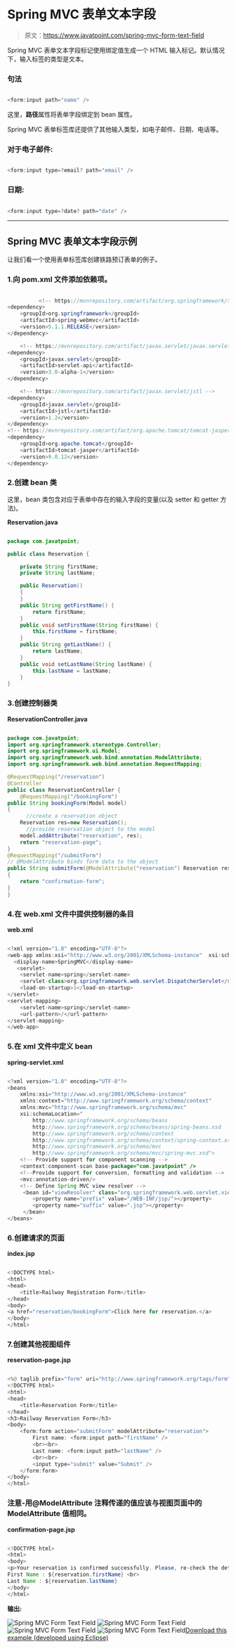 # Spring MVC 表单文本字段

> 原文：<https://www.javatpoint.com/spring-mvc-form-text-field>

Spring MVC 表单文本字段标记使用绑定值生成一个 HTML 输入标记。默认情况下，输入标签的类型是文本。

### 句法

```java

<form:input path="name" />

```

这里，**路径**属性将表单字段绑定到 bean 属性。

Spring MVC 表单标签库还提供了其他输入类型，如电子邮件、日期、电话等。

### 对于电子邮件:

```java

<form:input type=?email? path="email" />

```

### 日期:

```java

<form:input type=?date? path="date" />

```

* * *

## Spring MVC 表单文本字段示例

让我们看一个使用表单标签库创建铁路预订表单的例子。

### 1.向 pom.xml 文件添加依赖项。

```java

          <!-- https://mvnrepository.com/artifact/org.springframework/spring-webmvc -->
<dependency>
    <groupId>org.springframework</groupId>
    <artifactId>spring-webmvc</artifactId>
    <version>5.1.1.RELEASE</version>
</dependency>

    <!-- https://mvnrepository.com/artifact/javax.servlet/javax.servlet-api -->
<dependency>  
    <groupId>javax.servlet</groupId>  
    <artifactId>servlet-api</artifactId>  
    <version>3.0-alpha-1</version>  
</dependency>

    <!-- https://mvnrepository.com/artifact/javax.servlet/jstl -->
<dependency>
    <groupId>javax.servlet</groupId>
    <artifactId>jstl</artifactId>
    <version>1.2</version>
</dependency>
<!-- https://mvnrepository.com/artifact/org.apache.tomcat/tomcat-jasper -->
<dependency>
    <groupId>org.apache.tomcat</groupId>
    <artifactId>tomcat-jasper</artifactId>
    <version>9.0.12</version>
</dependency>

```

### 2.创建 bean 类

这里，bean 类包含对应于表单中存在的输入字段的变量(以及 setter 和 getter 方法)。

**Reservation.java**

```java

package com.javatpoint;

public class Reservation {

	private String firstName;
	private String lastName;

	public Reservation()
	{		
	}
	public String getFirstName() {
		return firstName;
	}
	public void setFirstName(String firstName) {
		this.firstName = firstName;
	}
	public String getLastName() {
		return lastName;
	}
	public void setLastName(String lastName) {
		this.lastName = lastName;
	}	
}

```

### 3.创建控制器类

**ReservationController.java**

```java

package com.javatpoint;
import org.springframework.stereotype.Controller;
import org.springframework.ui.Model;
import org.springframework.web.bind.annotation.ModelAttribute;
import org.springframework.web.bind.annotation.RequestMapping;

@RequestMapping("/reservation")
@Controller
public class ReservationController {
	@RequestMapping("/bookingForm")
public String bookingForm(Model model)
{
      //create a reservation object 
	Reservation res=new Reservation();
      //provide reservation object to the model 
	model.addAttribute("reservation", res);
	return "reservation-page";
}
@RequestMapping("/submitForm")
// @ModelAttribute binds form data to the object
public String submitForm(@ModelAttribute("reservation") Reservation res)
{
	return "confirmation-form";
}
}

```

### 4.在 web.xml 文件中提供控制器的条目

**web.xml**

```java

<?xml version="1.0" encoding="UTF-8"?>
<web-app xmlns:xsi="http://www.w3.org/2001/XMLSchema-instance"  xsi:schemaLocation="http://java.sun.com/xml/ns/javaee http://java.sun.com/xml/ns/javaee/web-app_3_0.xsd" id="WebApp_ID" version="3.0">
  <display-name>SpringMVC</display-name>
   <servlet>  
    <servlet-name>spring</servlet-name>  
    <servlet-class>org.springframework.web.servlet.DispatcherServlet</servlet-class>  
    <load-on-startup>1</load-on-startup>    
</servlet>  
<servlet-mapping>  
    <servlet-name>spring</servlet-name>  
    <url-pattern>/</url-pattern>  
</servlet-mapping>  
</web-app>

```

### 5.在 xml 文件中定义 bean

**spring-servlet.xml**

```java

<?xml version="1.0" encoding="UTF-8"?>
<beans 
	xmlns:xsi="http://www.w3.org/2001/XMLSchema-instance" 
	xmlns:context="http://www.springframework.org/schema/context"
	xmlns:mvc="http://www.springframework.org/schema/mvc"
	xsi:schemaLocation="
		http://www.springframework.org/schema/beans
    	http://www.springframework.org/schema/beans/spring-beans.xsd
    	http://www.springframework.org/schema/context
    	http://www.springframework.org/schema/context/spring-context.xsd
    	http://www.springframework.org/schema/mvc
        http://www.springframework.org/schema/mvc/spring-mvc.xsd">
	<!-- Provide support for component scanning -->
	<context:component-scan base-package="com.javatpoint" />
	<!--Provide support for conversion, formatting and validation -->
	<mvc:annotation-driven/>
	<!-- Define Spring MVC view resolver -->
     <bean id="viewResolver" class="org.springframework.web.servlet.view.InternalResourceViewResolver">
        <property name="prefix" value="/WEB-INF/jsp/"></property>
        <property name="suffix" value=".jsp"></property>     
     </bean>
</beans>

```

### 6.创建请求的页面

**index.jsp**

```java

<!DOCTYPE html>
<html>
<head>
	<title>Railway Registration Form</title>
</head>
<body>
<a href="reservation/bookingForm">Click here for reservation.</a>
</body>
</html>

```

### 7.创建其他视图组件

**reservation-page.jsp**

```java

<%@ taglib prefix="form" uri="http://www.springframework.org/tags/form" %>
<!DOCTYPE html>
<html>
<head>
	<title>Reservation Form</title>
</head>
<h3>Railway Reservation Form</h3>
<body>
	<form:form action="submitForm" modelAttribute="reservation">
		First name: <form:input path="firstName" />		
		<br><br>
		Last name: <form:input path="lastName" />
		<br><br>
		<input type="submit" value="Submit" />	
	</form:form>
</body>
</html>

```

### 注意-用@ModelAttribute 注释传递的值应该与视图页面中的 ModelAttribute 值相同。

**confirmation-page.jsp**

```java

<!DOCTYPE html>
<html>
<body>
<p>Your reservation is confirmed successfully. Please, re-check the details.</p>
First Name : ${reservation.firstName} <br>
Last Name : ${reservation.lastName}
</body>
</html>

```

**输出:**

![Spring MVC Form Text Field](../img/5043b3dca61c8ca517a309890e39b7e2.png)
![Spring MVC Form Text Field](../img/702197c0293327ac0995c9c2ae63f85c.png)
![Spring MVC Form Text Field](../img/257c15a1be2bef9bdbee33550053eee3.png)
![Spring MVC Form Text Field](../img/fef73cb0c36e01e05abdd024fb3a4532.png)[Download this example (developed using Eclipse)](https://static.javatpoint.com/sppages/download/SpringMVCTextField.zip)